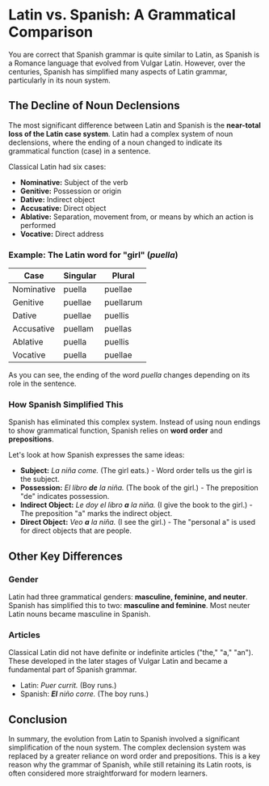 
# Latin vs. Spanish: A Grammatical Comparison

You are correct that Spanish grammar is quite similar to Latin, as Spanish is a Romance language that evolved from Vulgar Latin. However, over the centuries, Spanish has simplified many aspects of Latin grammar, particularly in its noun system.

## The Decline of Noun Declensions

The most significant difference between Latin and Spanish is the **near-total loss of the Latin case system**. Latin had a complex system of noun declensions, where the ending of a noun changed to indicate its grammatical function (case) in a sentence.

Classical Latin had six cases:

*   **Nominative:** Subject of the verb
*   **Genitive:** Possession or origin
*   **Dative:** Indirect object
*   **Accusative:** Direct object
*   **Ablative:** Separation, movement from, or means by which an action is performed
*   **Vocative:** Direct address

### Example: The Latin word for "girl" (*puella*)

| Case        | Singular | Plural    |
|-------------|----------|-----------|
| Nominative  | puella   | puellae   |
| Genitive    | puellae  | puellarum |
| Dative      | puellae  | puellis   |
| Accusative  | puellam  | puellas   |
| Ablative    | puella   | puellis   |
| Vocative    | puella   | puellae   |

As you can see, the ending of the word *puella* changes depending on its role in the sentence.

### How Spanish Simplified This

Spanish has eliminated this complex system. Instead of using noun endings to show grammatical function, Spanish relies on **word order** and **prepositions**.

Let's look at how Spanish expresses the same ideas:

*   **Subject:** *La niña come.* (The girl eats.) - Word order tells us the girl is the subject.
*   **Possession:** *El libro **de** la niña.* (The book of the girl.) - The preposition "de" indicates possession.
*   **Indirect Object:** *Le doy el libro **a** la niña.* (I give the book to the girl.) - The preposition "a" marks the indirect object.
*   **Direct Object:** *Veo **a** la niña.* (I see the girl.) - The "personal a" is used for direct objects that are people.

## Other Key Differences

### Gender

Latin had three grammatical genders: **masculine, feminine, and neuter**. Spanish has simplified this to two: **masculine and feminine**. Most neuter Latin nouns became masculine in Spanish.

### Articles

Classical Latin did not have definite or indefinite articles ("the," "a," "an"). These developed in the later stages of Vulgar Latin and became a fundamental part of Spanish grammar.

*   Latin: *Puer currit.* (Boy runs.)
*   Spanish: ***El** niño corre.* (The boy runs.)

## Conclusion

In summary, the evolution from Latin to Spanish involved a significant simplification of the noun system. The complex declension system was replaced by a greater reliance on word order and prepositions. This is a key reason why the grammar of Spanish, while still retaining its Latin roots, is often considered more straightforward for modern learners.
